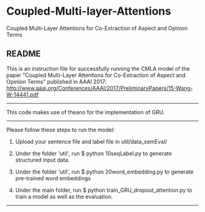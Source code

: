 # Coupled-Multi-layer-Attentions
Coupled Multi-Layer Attentions for Co-Extraction of Aspect and Opinion Terms

## README

This is an instruction file for successfully running the CMLA model of the paper "Coupled Multi-Layer Attentions for Co-Extraction of Aspect and Opinion Terms" published in AAAI 2017:
http://www.aaai.org/Conferences/AAAI/2017/PreliminaryPapers/15-Wang-W-14441.pdf

****************************************************************************************************

This code makes use of theano for the implementation of GRU.

****************************************************************************************************

Please follow these steps to run the model:

1. Upload your sentence file and label file in util/data_semEval/

2. Under the folder 'util', run 
   $ python 10seqLabel.py 
   to generate structured input data.

3. Under the folder 'util', run 
   $ python 20word_embedding.py 
   to generate pre-trained word embeddings

4. Under the main folder, run 
   $ python train_GRU_dropout_attention.py 
   to train a model as well as the evaluation.

***************************************************************************************************
